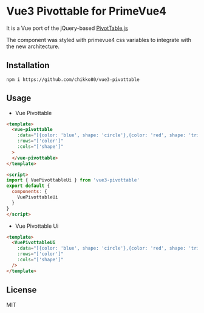 
# Vue3 Pivottable for PrimeVue4

It is a Vue port of the jQuery-based [PivotTable.js](https://pivottable.js.org/)

The component was styled with primevue4 css variables to integrate with the new architecture.

## Installation

```shall
npm i https://github.com/chikko80/vue3-pivottable
```

## Usage

* Vue Pivottable

```html
<template>
  <vue-pivottable
    :data="[{color: 'blue', shape: 'circle'},{color: 'red', shape: 'triangle'}]"
    :rows="['color']"
    :cols="['shape']"
  >
  </vue-pivottable>
</template>

<script>
import { VuePivottableUi } from 'vue3-pivottable'
export default {
  components: {
    VuePivottableUi
  }
}
</script>
```

* Vue Pivottable Ui

```html
<template>
  <VuePivottableUi
    :data="[{color: 'blue', shape: 'circle'},{color: 'red', shape: 'triangle'}]"
    :rows="['color']"
    :cols="['shape']"
  />
</template>
```

## License

MIT
